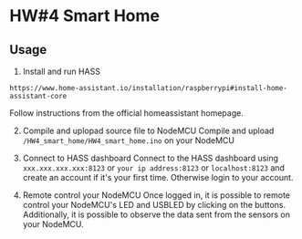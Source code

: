 # HW#4 Smart Home

## Usage
1. Install and run HASS
```
https://www.home-assistant.io/installation/raspberrypi#install-home-assistant-core
```
Follow instructions from the official homeassistant homepage.

2. Compile and uplopad source file to NodeMCU
Compile and upload `/HW4_smart_home/HW4_smart_home.ino` on your NodeMCU

3. Connect to HASS dashboard
Connect to the HASS dashboard using 
`xxx.xxx.xxx.xxx:8123`
or
`your ip address:8123`
or 
`localhost:8123`
and create an account if it's your first time. Otherwise login to your account.

4. Remote control your NodeMCU
Once logged in, it is possible to remote control your NodeMCU's LED and USBLED by clicking on the buttons. Additionally, it is possible to observe the data sent from the sensors on your NodeMCU.